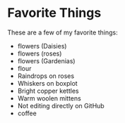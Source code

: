 # Favorite Things

These are a few of my favorite things:

- flowers (Daisies)
- flowers (roses)
- flowers (Gardenias)
- flour
- Raindrops on roses
- Whiskers on boxplot
- Bright copper kettles
- Warm woolen mittens
- Not editing directly on GitHub
- coffee
